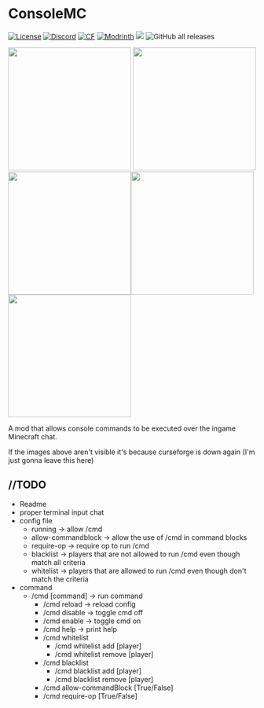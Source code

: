 # ConsoleMC

<a href="https://github.com/J-onasJones/ConsoleMC/blob/master/LICENSE"><img src="https://img.shields.io/github/license/J-onasJones/ConsoleMC?style=flat&color=900c3f" alt="License"></a>
<a href="https://discord.gg/V2EsuUVmWh"><img src="https://img.shields.io/discord/702180921234817135?color=5865f2&label=Discord&style=flat" alt="Discord"></a>
<a href="https://www.curseforge.com/minecraft/mc-mods/consolemc"><img src="https://cf.way2muchnoise.eu/full_650244.svg" alt="CF"></a>
<a href="https://modrinth.com/mod/consolemc"><img src="https://img.shields.io/modrinth/dt/consolemc?logo=modrinth&label=&style=flat&color=242629&labelColor=00AF5C&logoColor=white" alt="Modrinth"></a>
<a href="https://modrinth.com/mod/consolemc"><img src="https://img.shields.io/modrinth/game-versions/consolemc?logo=modrinth&color=242629&labelColor=00AF5C&logoColor=white"></a>
![GitHub all releases](https://img.shields.io/github/downloads/J-onasJones/ConsoleMC/total?label=GitHub%20downloads)

<a align="center"><img src="https://cdn.jonasjones.dev/mod-badges/fabric-api.png" width="250px">
<img src="https://cdn.jonasjones.dev/mod-badges/no-support-forge.png" width="250px">
<img src="https://cdn.jonasjones.dev/mod-badges/available-modrinth.png" width="250px"><img src="https://cdn.jonasjones.dev/mod-badges/support-fabric.png"  width="250px"><img src="https://cdn.jonasjones.dev/mod-badges/support-quilt.png" width="250px"></a>

A mod that allows console commands to be executed over the ingame Minecraft chat.

If the images above aren't visible it's because curseforge is down again (I'm just gonna leave this here)

## //TODO
- Readme
- proper terminal input chat
- config file
    - running            -> allow /cmd
    - allow-commandblock -> allow the use of /cmd in command blocks
    - require-op         -> require op to run /cmd
    - blacklist          -> players that are not allowed to run /cmd even though match all criteria
    - whitelist          -> players that are allowed to run /cmd even though don't match the criteria
- command
  - /cmd [command] -> run command
    - /cmd reload -> reload config
    - /cmd disable -> toggle cmd off
    - /cmd enable -> toggle cmd on
    - /cmd help -> print help
    - /cmd whitelist
      - /cmd whitelist add [player]
      - /cmd whitelist remove [player]
    - /cmd blacklist
      - /cmd blacklist add [player]
      - /cmd blacklist remove [player]
    - /cmd allow-commandBlock [True/False]
    - /cmd require-op [True/False]
